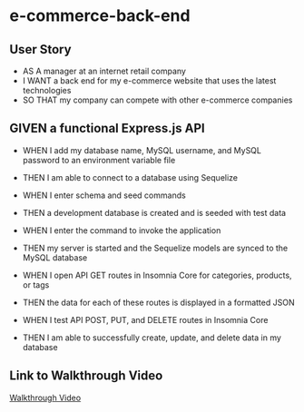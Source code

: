 # e-commerce-back-end

## User Story
* AS A manager at an internet retail company
* I WANT a back end for my e-commerce website that uses the latest technologies
* SO THAT my company can compete with other e-commerce companies


## GIVEN a functional Express.js API

- WHEN I add my database name, MySQL username, and MySQL password to an environment variable file
- THEN I am able to connect to a database using Sequelize


- WHEN I enter schema and seed commands
- THEN a development database is created and is seeded with test data


- WHEN I enter the command to invoke the application
- THEN my server is started and the Sequelize models are synced to the MySQL database

- WHEN I open API GET routes in Insomnia Core for categories, products, or tags
- THEN the data for each of these routes is displayed in a formatted JSON

- WHEN I test API POST, PUT, and DELETE routes in Insomnia Core
- THEN I am able to successfully create, update, and delete data in my database

## Link to Walkthrough Video
[Walkthrough Video](https://www.google.com)